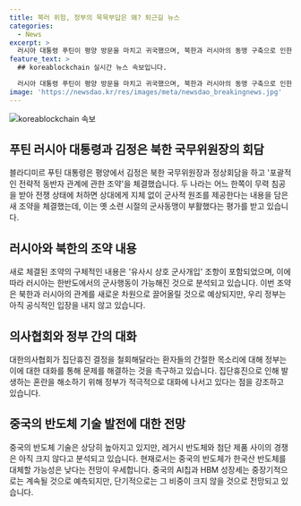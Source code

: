 ```yaml
---
title: 북러 위험, 정부의 묵묵부답은 왜? 퇴근길 뉴스
categories:
  - News
excerpt: >
  러시아 대통령 푸틴이 평양 방문을 마치고 귀국했으며, 북한과 러시아의 동맹 구축으로 인한 안보 상황에 대한 우려가 제기되고 있다. 한편, 정부는 의료계와의 대화를 통해 집단휴진 문제를 해결하고, 중국의 반도체 기술이 한국산 제품과의 경쟁 대상이 될 수 없을 것이라는 주장이 나왔다. 이에 대한 국내 기업의 대응 및 전망이 주목을 받고 있다.
feature_text: >
  ## koreablockchain 실시간 뉴스 속보입니다.

  러시아 대통령 푸틴이 평양 방문을 마치고 귀국했으며, 북한과 러시아의 동맹 구축으로 인한 안보 상황에 대한 우려가 제기되고 있다. 한편, 정부는 의료계와의 대화를 통해 집단휴진 문제를 해결하고, 중국의 반도체 기술이 한국산 제품과의 경쟁 대상이 될 수 없을 것이라는 주장이 나왔다. 이에 대한 국내 기업의 대응 및 전망이 주목을 받고 있다.
image: 'https://newsdao.kr/res/images/meta/newsdao_breakingnews.jpg'
---
```


<p><img src="https://newsdao.kr/res/images/meta/newsdao_breakingnews.jpg" alt="koreablockchain 속보" /></p>

<h2 data-ke-size="size26">푸틴 러시아 대통령과 김정은 북한 국무위원장의 회담</h2>

<p data-ke-size="size16">블라디미르 푸틴 대통령은 평양에서 김정은 북한 국무위원장과 정상회담을 하고 '포괄적인 전략적 동반자 관계에 관한 조약'을 체결했습니다. 두 나라는 어느 한쪽이 무력 침공을 받아 전쟁 상태에 처하면 상대에게 지체 없이 군사적 원조를 제공한다는 내용을 담은 새 조약을 체결했는데, 이는 옛 소련 시절의 군사동맹이 부활했다는 평가를 받고 있습니다.</p>

<h2 data-ke-size="size26">러시아와 북한의 조약 내용</h2>

<p data-ke-size="size16">새로 체결된 조약의 구체적인 내용은 '유사시 상호 군사개입' 조항이 포함되었으며, 이에 따라 러시아는 한반도에서의 군사행동이 가능해진 것으로 분석되고 있습니다. 이번 조약은 북한과 러시아의 관계를 새로운 차원으로 끌어올릴 것으로 예상되지만, 우리 정부는 아직 공식적인 입장을 내지 않고 있습니다.</p>

<h2 data-ke-size="size26">의사협회와 정부 간의 대화</h2>

<p data-ke-size="size16">대한의사협회가 집단휴진 결정을 철회해달라는 환자들의 간절한 목소리에 대해 정부는 이에 대한 대화를 통해 문제를 해결하는 것을 촉구하고 있습니다. 집단휴진으로 인해 발생하는 혼란을 해소하기 위해 정부가 적극적으로 대화에 나서고 있다는 점을 강조하고 있습니다.</p>

<h2 data-ke-size="size26">중국의 반도체 기술 발전에 대한 전망</h2>

<p data-ke-size="size16">중국의 반도체 기술은 상당히 높아지고 있지만, 레거시 반도체와 첨단 제품 사이의 경쟁은 아직 크지 않다고 분석되고 있습니다. 현재로서는 중국의 반도체가 한국산 반도체를 대체할 가능성은 낮다는 전망이 우세합니다. 중국의 AI칩과 HBM 성장세는 중장기적으로는 계속될 것으로 예측되지만, 단기적으로는 그 비중이 크지 않을 것으로 전망되고 있습니다.</p>

